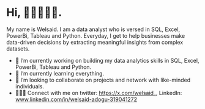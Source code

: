 # Hi, 👋🏾👩🏾‍💻.

My name is Welsaid. I am a data analyst who is versed in SQL, Excel, PowerBi, Tableau and Python. Everyday, I get to help businesses make data-driven decisions by extracting meaningful insights from complex datasets.

 -	🔭 I’m currently working on building my data analytics skills in SQL, Excel, PowerBi, Tableau and Python.
 -	🌱 I’m currently learning everything.
 -	👯 I’m looking to collaborate on projects and network with like-minded individuals.
 -	👩🏾‍💻 Connect with me on twitter: https://x.com/welsaid_, LinkedIn: www.linkedin.com/in/welsaid-adogu-319041272
